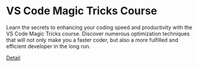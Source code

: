 # VS Code Magic Tricks Course

Learn the secrets to enhancing your coding speed and productivity with the VS Code Magic Tricks course. Discover numerous optimization techniques that will not only make you a faster coder, but also a more fulfilled and efficient developer in the long run. 

[Detail](https://eduitfree.com/courses/vs-code-magic-tricks-course)